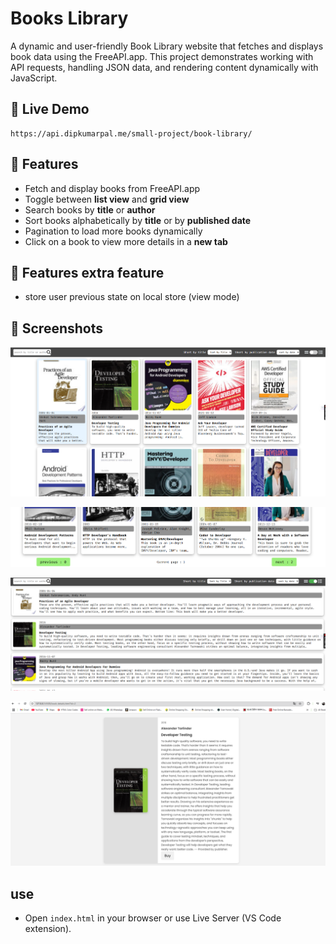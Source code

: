 # Books Library

A dynamic and user-friendly Book Library website that fetches and displays book data using the FreeAPI.app. This project demonstrates working with API requests, handling JSON data, and rendering content dynamically with JavaScript.

## 🔗 Live Demo
```
https://api.dipkumarpal.me/small-project/book-library/
```

## 📂 Features
- Fetch and display books from FreeAPI.app
- Toggle between **list view** and **grid view**
- Search books by **title** or **author**
- Sort books alphabetically by **title** or by **published date**
- Pagination to load more books dynamically
- Click on a book to view more details in a **new tab**
## 📂 Features extra feature
- store user previous state on local store (view mode) 


## 📸 Screenshots
<!-- Add relevant screenshots here -->
![Screenshot 1](./screenshort/image1.png)

![Screenshot 2](./screenshort/image2.png)

![Screenshot 3](./screenshort/image3.png)

![Screenshot 4](./screenshort/image4.png)



## use
- Open `index.html` in your browser or use Live Server (VS Code extension).

